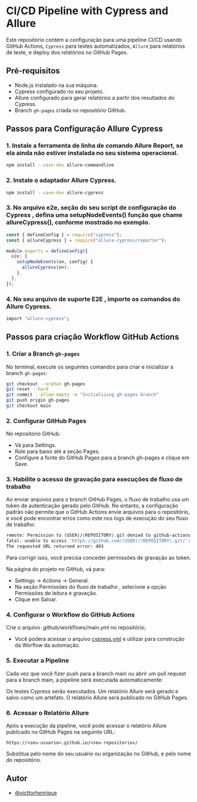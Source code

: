 # CI/CD Pipeline with Cypress and Allure

Este repositório contém a configuração para uma pipeline CI/CD usando GitHub Actions, ```Cypress``` para testes automatizados, ```Allure``` para relatórios de teste, e deploy dos relatórios no GitHub Pages.

## Pré-requisitos

- Node.js instalado na sua máquina.
- Cypress configurado no seu projeto.
- Allure configurado para gerar relatórios a partir dos resultados do Cypress.
- Branch `gh-pages` criada no repositório GitHub.

## Passos para Configuração Allure Cypress

### 1. Instale a ferramenta de linha de comando Allure Report, se ela ainda não estiver instalada no seu sistema operacional.

```bash
npm install --save-dev allure-commandline
```

### 2. Instale o adaptador Allure Cypress.

```bash
npm install --save-dev allure-cypress
```

### 3. No arquivo e2e, seção do seu script de configuração do Cypress , defina uma setupNodeEvents() função que chame allureCypress(), conforme mostrado no exemplo.

```javascript
const { defineConfig } = require("cypress");
const { allureCypress } = require("allure-cypress/reporter");

module.exports = defineConfig({
  e2e: {
    setupNodeEvents(on, config) {
      allureCypress(on);
    },
  },
});
```
### 4. No seu arquivo de suporte E2E , importe os comandos do Allure Cypress.

```bash
import "allure-cypress";
```

## Passos para criação Workflow GitHub Actions

### 1. Criar a Branch `gh-pages`

No terminal, execute os seguintes comandos para criar e inicializar a branch `gh-pages`:

```bash
git checkout --orphan gh-pages
git reset --hard
git commit --allow-empty -m "Initializing gh-pages branch"
git push origin gh-pages
git checkout main
```

### 2. Configurar GitHub Pages
No repositório GitHub:

- Vá para Settings.
- Role para baixo até a seção Pages.
- Configure a fonte do GitHub Pages para a branch gh-pages e clique em Save.

### 3. Habilite o acesso de gravação para execuções de fluxo de trabalho

Ao enviar arquivos para o branch GitHub Pages, o fluxo de trabalho usa um token de autenticação gerado pelo GitHub. No entanto, a configuração padrão não permite que o GitHub Actions envie arquivos para o repositório, e você pode encontrar erros como este nos logs de execução do seu fluxo de trabalho:

```bash
remote: Permission to ⟨USER⟩/⟨REPOSITORY⟩.git denied to github-actions[bot].
fatal: unable to access 'https://github.com/⟨USER⟩/⟨REPOSITORY⟩.git/':
The requested URL returned error: 403
```
Para corrigir isso, você precisa conceder permissões de gravação ao token.

Na página do projeto no GitHub, vá para:
- Settings → Actions → General.
- Na seção Permissões do fluxo de trabalho , selecione a opção Permissões de leitura e gravação.
- Clique em Salvar.

### 4. Configurar o Workflow do GitHub Actions
Crie o arquivo .github/workflows/main.yml no repositório;
- Você podera acessar o arquivo [cypress.yml](https://github.com/victtorhenrique/BOOTCAMP-CYPRESS/blob/main/.github/workflows/cypress.yml) e utilizar para construção da Worflow da automação.

### 5. Executar a Pipeline
Cada vez que você fizer push para a branch main ou abrir um pull request para a branch main, a pipeline será executada automaticamente:

Os testes Cypress serão executados.
Um relatório Allure será gerado e salvo como um artefato.
O relatório Allure será publicado no GitHub Pages.

### 6. Acessar o Relatório Allure
Após a execução da pipeline, você pode acessar o relatório Allure publicado no GitHub Pages na seguinte URL:

```
https://<seu-usuario>.github.io/<seu-repositorio>/
```

Substitua <seu-usuario> pelo nome do seu usuário ou organização no GitHub, e <seu-repositorio> pelo nome do repositório.


## Autor

- [@victtorhenrique](https://github.com/victtorhenrique)